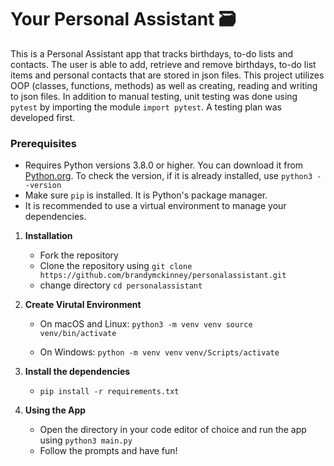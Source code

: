 # Your Personal Assistant 🗃️
This is a Personal Assistant app that tracks birthdays, to-do lists and contacts. The user is able to add, retrieve and remove birthdays, to-do list items and personal contacts that are stored in json files. This project utilizes OOP (classes, functions, methods) as well as creating, reading and writing to json files. In addition to manual testing, unit testing was done using  ```pytest``` by importing the module ```import pytest```. A testing plan was developed first.

### Prerequisites
   - Requires Python versions 3.8.0 or higher. You can download it from [Python.org](https://www.python.org/downloads/). To check the version, if it is already installed, use ```python3 --version```
   - Make sure ```pip``` is installed. It is Python's package manager.
   - It is recommended to use a virtual environment to manage your dependencies.

1. **Installation**
   - Fork the repository
   - Clone the repository using `git clone https://github.com/brandymckinney/personalassistant.git`
   - change directory `cd personalassistant`

2. **Create Virutal Environment**
   - On macOS and Linux:
    ```python3 -m venv venv source```
    ```venv/bin/activate```
     
   - On Windows:
     ```python -m venv venv```
     ```venv/Scripts/activate```

3. **Install the dependencies**
   - `pip install -r requirements.txt`

4. **Using the App**
   - Open the directory in your code editor of choice and run the app using  ```python3 main.py```
   - Follow the prompts and have fun!








